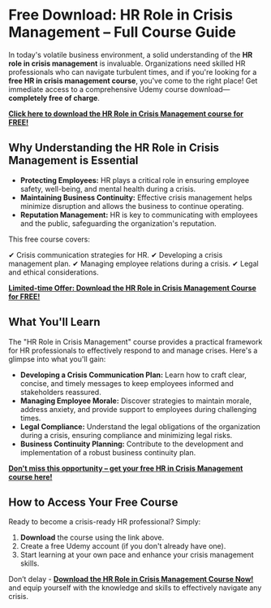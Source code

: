 # Free Download: HR Role in Crisis Management – Full Course Guide

In today's volatile business environment, a solid understanding of the **HR role in crisis management** is invaluable. Organizations need skilled HR professionals who can navigate turbulent times, and if you're looking for a **free HR in crisis management course**, you've come to the right place! Get immediate access to a comprehensive Udemy course download—**completely free of charge**.

[**Click here to download the HR Role in Crisis Management course for FREE!**](https://udemywork.com/hr-role-in-crisis-management)

## Why Understanding the HR Role in Crisis Management is Essential

*   **Protecting Employees:** HR plays a critical role in ensuring employee safety, well-being, and mental health during a crisis.
*   **Maintaining Business Continuity:** Effective crisis management helps minimize disruption and allows the business to continue operating.
*   **Reputation Management:** HR is key to communicating with employees and the public, safeguarding the organization's reputation.

This free course covers:

✔ Crisis communication strategies for HR.
✔ Developing a crisis management plan.
✔ Managing employee relations during a crisis.
✔ Legal and ethical considerations.

[**Limited-time Offer: Download the HR Role in Crisis Management Course for FREE!**](https://udemywork.com/hr-role-in-crisis-management)

## What You'll Learn

The "HR Role in Crisis Management" course provides a practical framework for HR professionals to effectively respond to and manage crises. Here's a glimpse into what you'll gain:

*   **Developing a Crisis Communication Plan:** Learn how to craft clear, concise, and timely messages to keep employees informed and stakeholders reassured.
*   **Managing Employee Morale:** Discover strategies to maintain morale, address anxiety, and provide support to employees during challenging times.
*   **Legal Compliance:** Understand the legal obligations of the organization during a crisis, ensuring compliance and minimizing legal risks.
*   **Business Continuity Planning:** Contribute to the development and implementation of a robust business continuity plan.

[**Don't miss this opportunity – get your free HR in Crisis Management course here!**](https://udemywork.com/hr-role-in-crisis-management)

## How to Access Your Free Course

Ready to become a crisis-ready HR professional? Simply:

1.  **Download** the course using the link above.
2.  Create a free Udemy account (if you don't already have one).
3.  Start learning at your own pace and enhance your crisis management skills.

Don’t delay - **[Download the HR Role in Crisis Management Course Now!](https://udemywork.com/hr-role-in-crisis-management)** and equip yourself with the knowledge and skills to effectively navigate any crisis.
